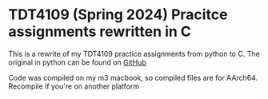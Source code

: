 # TDT4109 (Spring 2024) Pracitce assignments rewritten in C
This is a rewrite of my TDT4109 practice assignments from python to C. The original in python can be found on [GitHub](https://git.graesberg.com/tdt4109)

Code was compiled on my m3 macbook, so compiled files are for AArch64. Recompile if you're on another platform